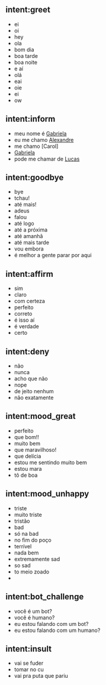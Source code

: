 ## intent:greet
- ei
- oi
- hey
- ola
- bom dia
- boa tarde
- boa noite
- e aí
- olá
- eai
- oie
- ei
- ow

## intent:inform
- meu nome é [Gabriela](username)
- eu me chamo [Alexandre](username)
- me chamo [Carol]
- [Gabriela](username)
- pode me chamar de [Lucas](username)


## intent:goodbye
- bye
- tchau!
- até mais!
- adeus
- falou
- até logo
- até a próxima
- até amanhã
- até mais tarde
- vou embora
- é melhor a gente parar por aqui

## intent:affirm
- sim
- claro
- com certeza
- perfeito
- correto
- é isso aí
- é verdade
- certo

## intent:deny
- não
- nunca
- acho que não
- nope
- de jeito nenhum
- não exatamente

## intent:mood_great
- perfeito
- que bom!!
- muito bem
- que maravilhoso!
- que delícia
- estou me sentindo muito bem
- estou mara
- tô de boa

## intent:mood_unhappy
- triste
- muito triste
- tristão
- bad
- só na bad
- no fim do poço
- terrível
- nada bem
- extremamente sad
- so sad
- to meio zoado
-

## intent:bot_challenge
- você é um bot?
- você é humano?
- eu estou falando com um bot?
- eu estou falando com um humano?

## intent:insult
- vai se fuder
- tomar no cu
- vai pra puta que pariu
<!---
## intent:screening
- yes
- indeed
- of course
- that sounds good
- correct

## intent:chatting
- vamos conversar
- quero conversar
- prefiro conversar

## intent:piada
- conte-me uma piada
- adoraria ouvir uma piada
- faça-me rir
- conte-me algo engraçado
- quero dar uma risada
- fale-me uma piada

## intent:emergencia
- me ajuda
- socorro
- preciso de ajuda
- não estou me sentindo bem
- estou passando mal
- eu estou pensando em me matar
- não consigo mais suportar a vida
- não quero mais viver
- queria não existir mais
- queria sumir
- eu quero morrer
  -->
